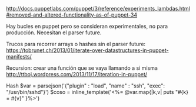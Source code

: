 http://docs.puppetlabs.com/puppet/3/reference/experiments_lambdas.html#removed-and-altered-functionality-as-of-puppet-34

Hay bucles en puppet pero se consideran experimentales, no para producción.
Necesitan el parser future.


Trucos para recorrer arrays o hashes sin el parser future:
https://tobrunet.ch/2013/01/iterate-over-datastructures-in-puppet-manifests/


Recursion: crear una función que se vaya llamando a si misma
http://ttboj.wordpress.com/2013/11/17/iteration-in-puppet/




Hash
$var = parsejson('{"plugin" : "load", "name" : "ssh", "exec": "/usr/bin/sshd"}')
$coso = inline_template('<%= @var.map{|k,v| puts "#{k} = #{v}" }%>')

